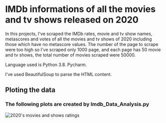# IMDb informations of all the movies and tv shows released on 2020

In this projects, I've scraped the IMDb rates, movie and tv show names, metascores and votes of all the movies and tv shows of 2020 including those which have no metascore values. The number of the page to scrape were too high so I've scraped only 1000 page, and each page has 50 movie and tv shows, the total number of movies scraped were 50000.

Language used is Python 3.8. Pycharm.

I've used BeautifulSoup to parse the HTML content.

<h2> Ploting the data
  
### The following plots are created by <addr> Imdb_Data_Analysis.py
  
![2020's movies and shows ratings](https://github.com/[NadiaAzri]/[IMDb_scraping]/blob/[branch]/2020sMoviesAndShowsRatings(pie).png?raw=true)  
